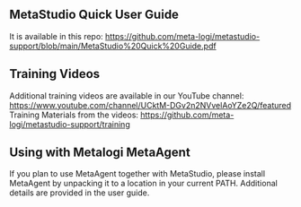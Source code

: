 MetaStudio Quick User Guide 
-----
It is available in this repo: https://github.com/meta-logi/metastudio-support/blob/main/MetaStudio%20Quick%20Guide.pdf

Training Videos
-----
Additional training videos are available in our YouTube channel: https://www.youtube.com/channel/UCktM-DGv2n2NVvelAoYZe2Q/featured
Training Materials from the videos: https://github.com/meta-logi/metastudio-support/training

Using with Metalogi MetaAgent
-----
If you plan to use MetaAgent together with MetaStudio, please install MetaAgent by unpacking it to a location in your current PATH. Additional details are provided in the user guide.
